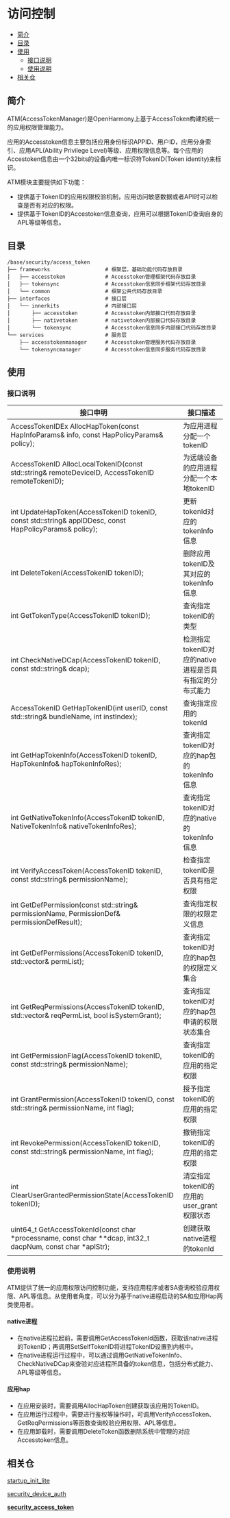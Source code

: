 # 访问控制<a name="ZH-CN_TOPIC_0000001101239136"></a>

-   [简介](#section11660541593)
-   [目录](#section119744591305)
-   [使用](#section137768191623)
    -   [接口说明](#section1551164914237)
    -   [使用说明](#section129654513264)
-   [相关仓](#section1371113476307)

## 简介<a name="section11660541593"></a>

ATM(AccessTokenManager)是OpenHarmony上基于AccessToken构建的统一的应用权限管理能力。

应用的Accesstoken信息主要包括应用身份标识APPID、用户ID，应用分身索引、应用APL(Ability Privilege Level)等级、应用权限信息等。每个应用的Accestoken信息由一个32bits的设备内唯一标识符TokenID(Token identity)来标识。

ATM模块主要提供如下功能：
-   提供基于TokenID的应用权限校验机制，应用访问敏感数据或者API时可以检查是否有对应的权限。
-   提供基于TokenID的Accestoken信息查询，应用可以根据TokenID查询自身的APL等级等信息。

## 目录<a name="section161941989596"></a>

```
/base/security/access_token
├── frameworks                  # 框架层，基础功能代码存放目录
│   ├── accesstoken             # Accesstoken管理框架代码存放目录
│   ├── tokensync               # Accesstoken信息同步框架代码存放目录
│   └── common                  # 框架公共代码存放目录
├── interfaces                  # 接口层
│   └── innerkits               # 内部接口层
│       ├── accesstoken         # Accesstoken内部接口代码存放目录
│       ├── nativetoken         # nativetoken内部接口代码存放目录
│       └── tokensync           # Accesstoken信息同步内部接口代码存放目录
└── services                    # 服务层
    ├── accesstokenmanager      # Accesstoken管理服务代码存放目录
    └── tokensyncmanager        # Accesstoken信息同步服务代码存放目录
```

## 使用<a name="section137768191623"></a>
### 接口说明<a name="section1551164914237"></a>

| **接口申明** | **接口描述** |
| --- | --- |
| AccessTokenIDEx AllocHapToken(const HapInfoParams& info, const HapPolicyParams& policy); | 为应用进程分配一个tokenID |
| AccessTokenID AllocLocalTokenID(const std::string& remoteDeviceID, AccessTokenID remoteTokenID); | 为远端设备的应用进程分配一个本地tokenID |
| int UpdateHapToken(AccessTokenID tokenID, const std::string& appIDDesc, const HapPolicyParams& policy); | 更新tokenId对应的tokenInfo信息 |
| int DeleteToken(AccessTokenID tokenID); | 删除应用tokenID及其对应的tokenInfo信息 |
| int GetTokenType(AccessTokenID tokenID); | 查询指定tokenID的类型 |
| int CheckNativeDCap(AccessTokenID tokenID, const std::string& dcap); | 检测指定tokenID对应的native进程是否具有指定的分布式能力 |
| AccessTokenID GetHapTokenID(int userID, const std::string& bundleName, int instIndex); | 查询指定应用的tokenId |
| int GetHapTokenInfo(AccessTokenID tokenID, HapTokenInfo& hapTokenInfoRes); | 查询指定tokenID对应的hap包的tokenInfo信息 |
| int GetNativeTokenInfo(AccessTokenID tokenID, NativeTokenInfo& nativeTokenInfoRes); | 查询指定tokenID对应的native的tokenInfo信息 |
| int VerifyAccessToken(AccessTokenID tokenID, const std::string& permissionName); | 检查指定tokenID是否具有指定权限 |
| int GetDefPermission(const std::string& permissionName, PermissionDef& permissionDefResult); | 查询指定权限的权限定义信息 |
| int GetDefPermissions(AccessTokenID tokenID, std::vector<PermissionDef>& permList); | 查询指定tokenID对应的hap包的权限定义集合 |
| int GetReqPermissions(AccessTokenID tokenID, std::vector<PermissionStateFull>& reqPermList, bool isSystemGrant); | 查询指定tokenID对应的hap包申请的权限状态集合 |
| int GetPermissionFlag(AccessTokenID tokenID, const std::string& permissionName); | 查询指定tokenID的应用的指定权限 |
| int GrantPermission(AccessTokenID tokenID, const std::string& permissionName, int flag); | 授予指定tokenID的应用的指定权限 |
| int RevokePermission(AccessTokenID tokenID, const std::string& permissionName, int flag); | 撤销指定tokenID的应用的指定权限 |
| int ClearUserGrantedPermissionState(AccessTokenID tokenID); | 清空指定tokenID的应用的user_grant权限状态 |
| uint64_t GetAccessTokenId(const char *processname, const char **dcap, int32_t dacpNum, const char *aplStr); | 创建获取native进程的tokenId |

### 使用说明<a name="section129654513264"></a>
ATM提供了统一的应用权限访问控制功能，支持应用程序或者SA查询校验应用权限、APL等信息。从使用者角度，可以分为基于native进程启动的SA和应用Hap两类使用者。

#### native进程
-  在native进程拉起前，需要调用GetAccessTokenId函数，获取该native进程的TokenID；再调用SetSelfTokenID将进程TokenID设置到内核中。
-  在native进程运行过程中，可以通过调用GetNativeTokenInfo、CheckNativeDCap来查验对应进程所具备的token信息，包括分布式能力、APL等级等信息。

#### 应用hap
-  在应用安装时，需要调用AllocHapToken创建获取该应用的TokenID。
-  在应用运行过程中，需要进行鉴权等操作时，可调用VerifyAccessToken、GetReqPermissions等函数查询校验应用权限、APL等信息。
-  在应用卸载时，需要调用DeleteToken函数删除系统中管理的对应Accesstoken信息。

## 相关仓<a name="section1371113476307"></a>

[startup\_init\_lite](https://gitee.com/openharmony/startup_init_lite/blob/master/README_zh.md)

[security\_device\_auth](https://gitee.com/openharmony/security_device_auth/blob/master/README_zh.md)

**[security\_access\_token](https://gitee.com/openharmony/security_access_token/blob/master/README_zh.md)**
